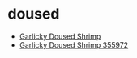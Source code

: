 # doused

 * [Garlicky Doused Shrimp](../../index/g/garlicky-doused-shrimp-355972.json)
 * [Garlicky Doused Shrimp 355972](../../index/g/garlicky-doused-shrimp-355972.json)
